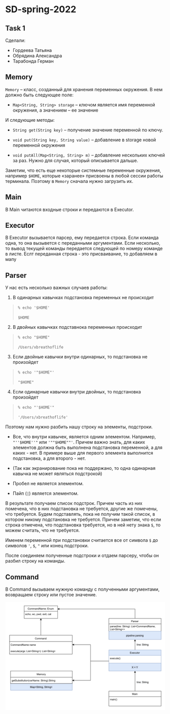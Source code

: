 # SD-spring-2022

## Task 1

Сделали:

* Гордеева Татьяна
* Обрядина Александра
* Тарабонда Герман


## Memory 

`Memory` – класс, созданный для хранения переменных окружения. В нем должно быть следующее поле: 

*  `Map<String, String> storage` – ключом является имя переменной окружения, а значением – ее значение

И следующие методы:

* `String get(String key)` – получение значение переменной по ключу.

* `void put(String key, String value)` – добавление в storage новой переменной окружения

* `void putAll(Map<String, String> m)` – добавление нескольких ключей за раз. Нужно для случая, который описывается дальше.

Заметим, что есть еще некоторые системные переменные окружения, например `$HOME`, которые «заранее» присвоены в любой сессии работы терминала. Поэтому в `Memory` сначала нужно загрузить их.



## Main

В Main читаются входные строки и передаются в Executor.

## Executor

В Executor вызывается парсер, ему передается строка. Если команда одна, то она вызывется с переданными аргументами. Если несколько, то вывод текущей команды передается следующей по номеру команде в листе. Еслт переданная строка - это присваивание, то добавляем в мапу 

## Parser

У нас есть несколько важных случаев работы: 

1) В одинарных кавычках подстановка переменных не происходит
>`% echo '$HOME'`
> 
> `$HOME`

2) В двойных кавычках подставнока переменных происходит
> `% echo "$HOME"`
> 
> `/Users/xbreathoflife`

3) Если двойные кавычки внутри одинарных, то подстановка не произойдет
> `% echo '"$HOME"'`
> 
> `"$HOME"`

4) Если одинарные кавычки внутри двойных, то подстановка произойдет
> `% echo "'$HOME'"`
>
> `'/Users/xbreathoflife'`

Поэтому нам нужно разбить нашу строку на элементы, подстроки.

* Все, что внутри кавычек, является одним элементом. Например, `"''$HOME''"` или `'""$HOME""'`. Причем важно знать, для каких элементов должна быть выполнена подстановка переменной, а для каких - нет. В примере выше для первого элемента выполнится подстановка, а для второго - нет.

* (Так как экранирование пока не поддержано, то одна одинарная кавычка не может являться подстрокой)

* Пробел не является элементом.

* Пайп (`|`) является элементом.

В результате получаем список подстрок. Причем часть из них помечена, что в них подстановка не требуется, другие же помечены, что требуется. Будем подставлять, пока не получим такой список, в котором никому подстановка не требуется. Причем заметим, что если строка отмечена, что подстановка требуется, но в ней нету знака `$`, то можем считать, что не требуется.

Именем переменной при подстановки считается все от символа `$` до символов `'`, `$`, `"` или конец подстроки.

После соединяем полученные подстроки и отдаем парсеру, чтобы он разбил строку на команды. 


## Command

В Command вызываем нужную команду с полученными аргументами, возвращаем строку или пустое значение.



![Схема архитектуры](https://github.com/kot239/SD-spring-2022/blob/task-1/CLIArchitecture.png)
